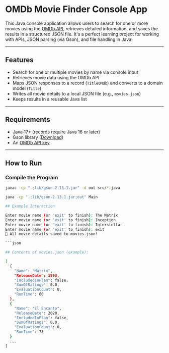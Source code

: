 # OMDb Movie Finder Console App

This Java console application allows users to search for one or more movies using the [OMDb API](http://www.omdbapi.com/), retrieves detailed information, and saves the results in a structured JSON file. It's a perfect learning project for working with APIs, JSON parsing (via Gson), and file handling in Java.

---

## Features

- Search for one or multiple movies by name via console input
- Retrieves movie data using the OMDb API
- Maps JSON responses to a record (`TitleOMdb`) and converts to a domain model (`Title`)
- Writes all movie details to a local JSON file (e.g., `movies.json`)
- Keeps results in a reusable Java list

---

## Requirements

- Java 17+ (records require Java 16 or later)
- Gson library ([Download](https://mvnrepository.com/artifact/com.google.code.gson/gson))
- An [OMDb API key](http://www.omdbapi.com/apikey.aspx)

---

## How to Run

### Compile the Program

```bash
javac -cp ".;lib/gson-2.13.1.jar" -d out src/*.java

java -cp ".;lib/gson-2.13.1.jar;out" Main

## Example Interaction

Enter movie name (or 'exit' to finish): The Matrix
Enter movie name (or 'exit' to finish): Inception
Enter movie name (or 'exit' to finish): Interstellar
Enter movie name (or 'exit' to finish): exit
📄 All movie details saved to movies.json!

```json

## Contents of movies.json (example):

[
  {
    "Name": "Matrix",
    "ReleaseDate": 1993,
    "IncludedInPlan": false,
    "SumOfRatings": 0.0,
    "EvaluationCount": 0,
    "RunTime": 60
  },
  {
    "Name": "El Encanto",
    "ReleaseDate": 2020,
    "IncludedInPlan": false,
    "SumOfRatings": 0.0,
    "EvaluationCount": 0,
    "RunTime": 73
  }
  ...
]
```